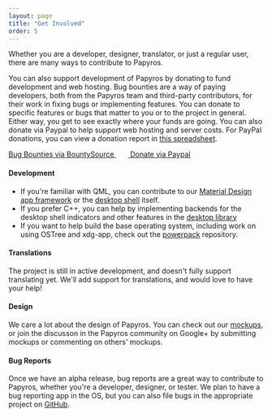 ```yaml
---
layout: page
title: "Get Involved"
order: 5
---
```

Whether you are a developer, designer, translator, or just a regular user, there are many ways to contribute to Papyros.

You can also support development of Papyros by donating to fund development and web hosting. Bug bounties are a way of paying developers, both from the Papyros team and third-party contributors, for their work in fixing bugs or implementing features. You can donate to specific features or bugs that matter to you or to the project in general. Either way, you get to see exactly where your funds are going. You can also donate via Paypal to help support web hosting and server costs. For PayPal donations, you can view a donation report in [this spreadsheet](https://docs.google.com/spreadsheets/d/1eglrkBnZS1Qmj6vwMYTESDzZF5DJxwQB8I7GqnOFnX0/edit?usp=sharing).

<a class="waves-effect waves-light btn green lighten-1" href="https://www.bountysource.com/teams/papyros">
    Bug Bounties via BountySource
</a>&nbsp;&nbsp;&nbsp;&nbsp;&nbsp;&nbsp;<a class="waves-effect waves-light btn blue lighten-1" href="https://www.paypal.com/cgi-bin/webscr?cmd=_s-xclick&hosted_button_id=SZ4BPY35QFP76">
    Donate via Paypal
</a>

<br/>

#### Development

 * If you're familiar with QML, you can contribute to our
   [Material Design app framework](https://github.com/papyros/qml-material) or the
   [desktop shell](https://github.com/papyros/papyros-shell) itself.
 * If you prefer C++, you can help by implementing backends for the desktop shell indicators and
   other features in the [desktop library](https://github.com/papyros/qml-desktop)
 * If you want to help build the base operating system, including work on using OSTree and xdg-app,
   check out the [powerpack](https://github.com/papyros/powerpack) repository.

#### Translations

The project is still in active development, and doesn't fully support translating yet. We'll add
support for translations, and would love to have your help!

#### Design

We care a lot about the design of Papyros. You can check out our [mockups](https://github.com/papyros/mockups),
or join the discusson in the Papyros community on Google+ by submitting mockups or commenting on
others' mockups.

#### Bug Reports

Once we have an alpha release, bug reports are a great way to contribute to Papyros, whether you're
a developer, designer, or tester. We plan to have a bug reporting app in the OS, but you can also
file bugs in the appropriate project on [GitHub](https://github.com/papyros).
